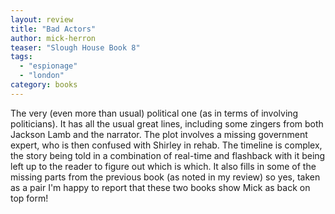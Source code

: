 ```yaml
---
layout: review
title: "Bad Actors"
author: mick-herron
teaser: "Slough House Book 8"
tags:
  - "espionage"
  - "london"
category: books
---
```


The very (even more than usual) political one (as in terms of involving politicians). It has all the
usual great lines, including some zingers from both Jackson Lamb and the narrator. The plot involves
a missing government expert, who is then confused with Shirley in rehab. The timeline is complex,
the story being told in a combination of real-time and flashback with it being left up to the
reader to figure out which is which. It also fills in some of the missing parts from the previous
book (as noted in my review) so yes, taken as a pair I'm happy to report that these two books
show Mick as back on top form!
